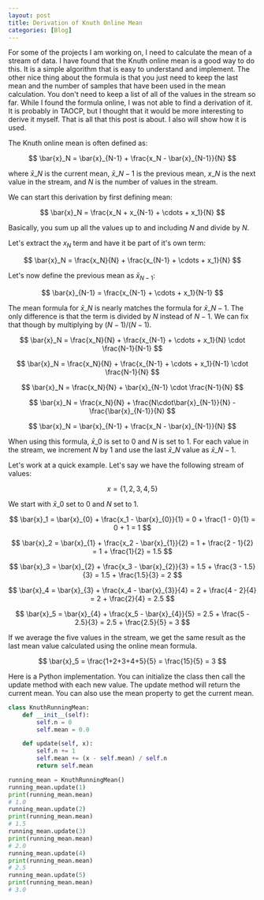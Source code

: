 ```yaml
---
layout: post
title: Derivation of Knuth Online Mean
categories: [Blog]
---
```


For some of the projects I am working on, I need to calculate the mean of a stream of data. I have found that the Knuth online mean is a good way to do this. It is a simple algorithm that is easy to understand and implement. The other nice thing about the formula is that you just need to keep the last mean and the number of samples that have been used in the mean calculation. You don't need to keep a list of all of the values in the stream so far.  While I found the formula online, I was not able to find a derivation of it. It is probably in TAOCP, but I thought that it would be more interesting to derive it myself. That is all that this post is about. I also will show how it is used. 

The Knuth online mean is often defined as:

$$ \bar{x}_N =  \bar{x}_{N-1} + \frac{x_N - \bar{x}_{N-1}}{N} $$

where $\bar{x}\_{N}$ is the current mean, $\bar{x}\_{N-1}$ is the previous mean, $x\_N$ is the next value in the stream, and $N$ is the number of values in the stream.

We can start this derivation by first defining mean:

$$ \bar{x}_N = \frac{x_N + x_{N-1} + \cdots + x_1}{N} $$

Basically, you sum up all the values up to and including $N$ and divide by $N$.

Let's extract the $x_N$ term and have it be part of it's own term:

$$ \bar{x}_N = \frac{x_N}{N} + \frac{x_{N-1} + \cdots + x_1}{N} $$

Let's now define the previous mean as $\bar{x}_{N-1}$:

$$ \bar{x}_{N-1} = \frac{x_{N-1} + \cdots + x_1}{N-1} $$

The mean formula for $\bar{x}\_N$ is nearly matches the formula for $\bar{x}\_{N-1}$. The only difference is that the term is divided by $N$ instead of $N-1$. We can fix that though by multiplying by $(N-1)/(N-1)$.


$$ \bar{x}_N = \frac{x_N}{N} + \frac{x_{N-1} + \cdots + x_1}{N} \cdot \frac{N-1}{N-1} $$

$$ \bar{x}_N = \frac{x_N}{N} + \frac{x_{N-1} + \cdots + x_1}{N-1} \cdot \frac{N-1}{N} $$

$$ \bar{x}_N = \frac{x_N}{N} + \bar{x}_{N-1} \cdot \frac{N-1}{N} $$

$$ \bar{x}_N = \frac{x_N}{N} + \frac{N\cdot\bar{x}_{N-1}}{N} - \frac{\bar{x}_{N-1}}{N} $$

$$ \bar{x}_N = \bar{x}_{N-1} + \frac{x_N - \bar{x}_{N-1}}{N} $$

When using this formula, $\bar{x}\_0$ is set to 0 and $N$ is set to 1. For each value in the stream, we increment $N$ by 1 and use the last $\bar{x}\_N$ value as $\bar{x}\_{N-1}$.

Let's work at a quick example. Let's say we have the following stream of values:

$$ x = \{1, 2, 3, 4, 5\}$$

We start with $\bar{x}\_0$ set to 0 and $N$ set to 1.

$$ \bar{x}_1 =  \bar{x}_{0} + \frac{x_1 - \bar{x}_{0}}{1} = 0 + \frac{1 - 0}{1} = 0 + 1 = 1 $$

$$ \bar{x}_2 =  \bar{x}_{1} + \frac{x_2 - \bar{x}_{1}}{2} = 1 + \frac{2 - 1}{2} = 1 + \frac{1}{2} = 1.5 $$

$$ \bar{x}_3 =  \bar{x}_{2} + \frac{x_3 - \bar{x}_{2}}{3} = 1.5 + \frac{3 - 1.5}{3} = 1.5 + \frac{1.5}{3} = 2 $$

$$ \bar{x}_4 =  \bar{x}_{3} + \frac{x_4 - \bar{x}_{3}}{4} = 2 + \frac{4 - 2}{4} = 2 + \frac{2}{4} = 2.5 $$

$$ \bar{x}_5 =  \bar{x}_{4} + \frac{x_5 - \bar{x}_{4}}{5} = 2.5 + \frac{5 - 2.5}{3} = 2.5 + \frac{2.5}{5} = 3 $$

If we average the five values in the stream, we get the same result as the last mean value calculated using the online mean formula. 

$$ \bar{x}_5 =   \frac{1+2+3+4+5}{5} = \frac{15}{5} = 3 $$

Here is a Python implementation. You can initialize the class then call the update method with each new value. The update method will return the current mean. You can also use the mean property to get the current mean.

``` python
class KnuthRunningMean:
    def __init__(self):
        self.n = 0
        self.mean = 0.0

    def update(self, x):
        self.n += 1
        self.mean += (x - self.mean) / self.n
        return self.mean

running_mean = KnuthRunningMean()
running_mean.update(1)
print(running_mean.mean)
# 1.0
running_mean.update(2)
print(running_mean.mean)
# 1.5
running_mean.update(3)
print(running_mean.mean)
# 2.0
running_mean.update(4)
print(running_mean.mean)
# 2.5
running_mean.update(5)
print(running_mean.mean)
# 3.0
```


